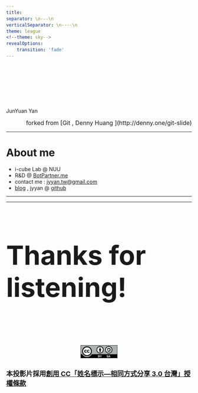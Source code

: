 ```yaml
---
title:
separator: \n---\n
verticalSeparator: \n----\n
theme: league
<!--theme: sky-->
revealOptions:
    transition: 'fade'
---
```


<h1 style="font-size: 72px">

</h1>
<br />

JunYuan Yan

<div align="right">
  <font size="3">
forked from [Git , Denny Huang ](http://denny.one/git-slide)
  </font>
</div>

----

# About me

* i-cube Lab @ NUU
* R&D @ [BotPartner.me](http://www.botpartner.me)
* contact me : jyyan.tw@gmail.com
* [blog](http://blog.jyyan.info) , jyyan @ [github](http://github.com/jyyan)

---



---

<h1 style="font-size: 72px">
  Thanks for listening!
</h1>

<br /><br /><br />
<div align="center">
  <img style="width:100px;" src="./img/by-sa.png" />
</div>
<h2 style="font-size: 18px">
本投影片採用<a href="http://creativecommons.org/licenses/by-sa/3.0/tw/" target="_blank">創用 CC「姓名標示—相同方式分享 3.0 台灣」授權條款</a>
</h2>

